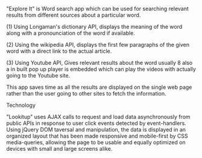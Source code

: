 "Explore It" is Word search app which can be used for searching relevant results from different sources about a particular word.

(1) Using Longaman's dictionary API, displays the meaning of the word along with a pronounciation of the word if available.

(2) Using the wikipedia API, displays the first few paragraphs of the given word with a direct link to the actual article.

(3) Using Youtube API, Gives relevant results about the word usually 8 also a in built pop up player is embedded which can 
play the videos with actually going to the Youtube site.

This app saves time as all the results are displayed on the single web page rather than the user going to other sites to fetch the
information.

Technology

"Lookitup" uses AJAX calls to request and load data asynchronously from public APIs in response to user click events detected by event-handlers. Using jQuery DOM taversal and manipulation, the data is displayed in an organized layout that has been made responsive and mobile-first by CSS media-queries, allowing the page to be usable and equally optimized on devices with small and large screens alike.



